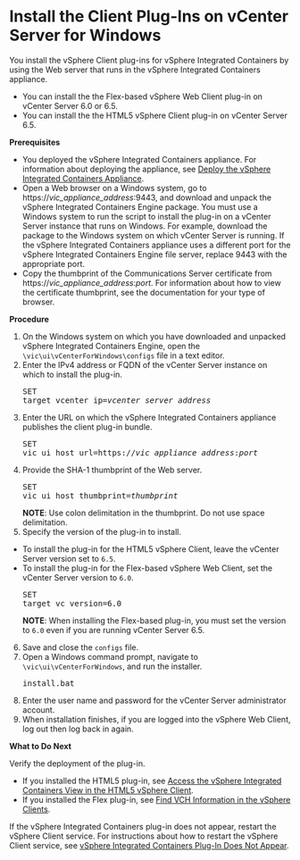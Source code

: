 # Install the Client Plug-Ins on vCenter Server for Windows #

You install the vSphere Client plug-ins for vSphere Integrated Containers by using the Web server that runs in the vSphere Integrated Containers appliance.

- You can install the the Flex-based vSphere Web Client plug-in on vCenter Server 6.0 or 6.5.
- You can install the the HTML5 vSphere Client plug-in on vCenter Server 6.5.

**Prerequisites**

- You deployed the vSphere Integrated Containers appliance. For information about deploying the appliance, see [Deploy the vSphere Integrated Containers Appliance](deploy_vic_appliance.md).
- Open a Web browser on a Windows system, go to https://<i>vic_appliance_address</i>:9443, and download and unpack the vSphere Integrated Containers Engine package. You must use a Windows system to run the script to install the plug-in on a vCenter Server instance that runs on Windows. For example, download the package to the Windows system on which vCenter Server is running. If the vSphere Integrated Containers appliance uses a different port for the vSphere Integrated Containers Engine file server, replace 9443 with the appropriate port.
- Copy the thumbprint of the Communications Server certificate from https://<i>vic_appliance_address</i>:<i>port</i>. For information about how to view the certificate thumbprint, see the documentation for your type of browser.

**Procedure**

1. On the Windows system on which you have downloaded and unpacked vSphere Integrated Containers Engine, open the `\vic\ui\vCenterForWindows\configs` file in a text editor.
3. Enter the IPv4 address or FQDN of the vCenter Server instance on which to install the plug-in.<pre>SET target_vcenter_ip=<i>vcenter_server_address</i></pre>
4. Enter the URL on which the vSphere Integrated Containers appliance publishes the client plug-in bundle. <pre>SET vic_ui_host_url=https://<i>vic_appliance_address</i>:<i>port</i></pre>
6. Provide the SHA-1 thumbprint of the Web server.<pre>SET vic_ui_host_thumbprint=<i>thumbprint</i></pre>**NOTE**: Use colon delimitation in the thumbprint. Do not use space delimitation. 
7. Specify the version of the plug-in to install.
  - To install the plug-in for the HTML5 vSphere Client, leave the vCenter Server version set to `6.5`.
  - To install the plug-in for the Flex-based vSphere Web Client, set the vCenter Server version to `6.0`.<pre>SET target_vc_version=6.0</pre>**NOTE**: When installing the Flex-based plug-in, you must set the version to `6.0` even if you are running vCenter Server 6.5.
6. Save and close the `configs` file.
7. Open a Windows command prompt, navigate to `\vic\ui\vCenterForWindows`, and run the installer.<pre>install.bat</pre>
9. Enter the user name and password for the vCenter Server administrator account.
10. When installation finishes, if you are logged into the vSphere Web Client, log out then log back in again.

**What to Do Next**

Verify the deployment of the plug-in.

- If you installed the HTML5 plug-in, see [Access the vSphere Integrated Containers View in the HTML5 vSphere Client](access_h5_ui.md).
- If you installed the Flex plug-in, see [Find VCH Information in the vSphere Clients](vch_portlet_ui.md).

If the vSphere Integrated Containers plug-in does not appear, restart the vSphere Client service. For instructions about how to restart the vSphere Client service, see [vSphere Integrated Containers Plug-In Does Not Appear](ts_ui_not_appearing.md).